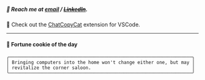 ##### :calling: Reach me at **[email](mailto:johannes@stenmark.in)** ***/*** **[~~LinkedIn~~](https://www.linkedin.com/in/johannes-stenmark)**.
:feet: Check out the [ChatCopyCat](https://github.com/jstenmark/ChatCopyCat) extension for VSCode.

---
#### :cookie: Fortune cookie of the day
```smalltalk
╭───────────────────────────────────────────────────────────────────╮
│ Bringing computers into the home won't change either one, but may │
│ revitalize the corner saloon.                                     │
╰───────────────────────────────────────────────────────────────────╯
```
